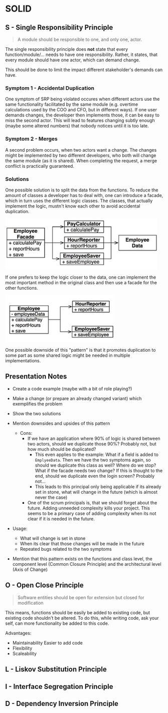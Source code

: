 # SOLID

## S - Single Responsibility Principle

> A module should be responsible to one, and only one, actor.

The single responsibility principle does **not** state that every function/module/... needs to have one responsibility. Rather, it states, that every module should have one actor, which can demand change.

This should be done to limit the impact different stakeholder's demands can have.

### Symptom 1 - Accidental Duplication

One symptom of SRP being violated occures when different actors use the same functionality facilitated by the same module (e.g. overtime calculations used by the COO and CFO, but in different ways). If one user demands changes, the developer then implements those, it can be easy to miss the second actor. This will lead to features changing subtly enough (maybe some altered numbers) that nobody notices until it is too late.

### Symptom 2 - Merges

A second problem occurs, when two actors want a change. The changes might be implemented by two different developers, who both will change the same module (as it is shared). When completing the request, a merge conflict is practically guaranteed.

### Solutions

One possible solution is to split the data from the functions. To reduce the amount of classes a developer has to deal with, one can introduce a facade, which in turn uses the different logic classes. The classes, that actually implement the logic, mustn't know each other to avoid accidental duplication.

<img src="res/SOLID/image-20230331215525529.png" alt="image-20230331215525529" style="zoom:67%;" />

If one prefers to keep the logic closer to the data, one can implement the most important method in the original class and then use a facade for the other functions.

<img src="res/SOLID/image-20230331215914276.png" alt="image-20230331215914276" style="zoom:67%;" />

One possible downside of this "pattern" is that it promotes duplication to some part as some shared logic might be needed in multiple implementations.

## Presentation Notes

* Create a code example (maybe with a bit of role playing?)

* Make a change (or prepare an already changed variant) which exemplifies the problem

* Show the two solutions

* Mention downsides and upsides of this pattern

  * Cons:
    * If we have an application where 90% of logic is shared between two actors, should we duplicate those 90%? Probably not, but how much should be duplicated?
      * This even applies to the example: What if  a field is added to `EmplyeeData`. Then we have the two symptoms again, so should we duplicate this class as well? Where do we stop? What if the facade needs two change? If this is thought to the end, should we duplicate even the login screen? Probably not...
      * This leads to this principal only being applicable if its already set in stone, what will change in the future (which is almost never the case) 
    * One of the scrum principals is, that we should forget about the future. Adding unneeded complexity kills your project. This seems to be a primary case of adding complexity when its not clear if it is needed in the future.

* Usage:

  * What will change is set in stone
  * When its clear that those changes will be made in the future
  * Repeated bugs related to the two symptoms

* Mention that this pattern exists on the functions and class level, the component level (Common Closure Principle) and the architectural level (Axis of Change)

  

## O - Open Close Principle

> Software entities should be open for extension but closed for modification

This means, functions should be easily be added to existing code, but existing code shouldn't be altered. To do this, while writing code, ask your self, can more functionality be added to this code.

Advantages:

* Maintainability
  Easier to add code 
* Flexibility
* Scaleability

## L - Liskov Substitution Principle

## I - Interface Segregation Principle

## D - Dependency Inversion Principle

